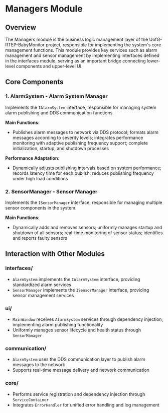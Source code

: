 # Managers Module

## Overview

The Managers module is the business logic management layer of the UofG-RTEP-BabyMonitor project, responsible for implementing the system's core management functions. This module provides key services such as alarm management and sensor management by implementing interfaces defined in the interfaces module, serving as an important bridge connecting lower-level components and upper-level UI.

## Core Components

### 1. AlarmSystem - Alarm System Manager

Implements the `IAlarmSystem` interface, responsible for managing system alarm publishing and DDS communication functions.

**Main Functions**:
- Publishes alarm messages to network via DDS protocol; formats alarm messages according to severity levels; integrates performance monitoring with adaptive publishing frequency support; complete initialization, startup, and shutdown processes

**Performance Adaptation**:
- Dynamically adjusts publishing intervals based on system performance; records latency time for each publish; reduces publishing frequency under high load conditions

### 2. SensorManager - Sensor Manager

Implements the `ISensorManager` interface, responsible for managing multiple sensor components in the system.

**Main Functions**:
- Dynamically adds and removes sensors; uniformly manages startup and shutdown of all sensors; real-time monitoring of sensor status; identifies and reports faulty sensors

## Interaction with Other Modules

### interfaces/
- `AlarmSystem` implements the `IAlarmSystem` interface, providing standardized alarm services
- `SensorManager` implements the `ISensorManager` interface, providing sensor management services

### ui/
- `MainWindow` receives `AlarmSystem` services through dependency injection, implementing alarm publishing functionality
- Uniformly manages sensor lifecycle and health status through `SensorManager`

### communication/
- `AlarmSystem` uses the DDS communication layer to publish alarm messages to the network
- Supports real-time message delivery and network communication

### core/
- Performs service registration and dependency injection through `ServiceContainer`
- Integrates `ErrorHandler` for unified error handling and log management



